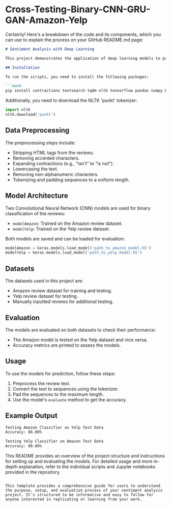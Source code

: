 
# Cross-Testing-Binary-CNN-GRU-GAN-Amazon-Yelp

Certainly! Here's a breakdown of the code and its components, which you can use to explain the process on your GitHub README.md page:

```markdown
# Sentiment Analysis with Deep Learning

This project demonstrates the application of deep learning models to perform sentiment analysis on review datasets from Amazon and Yelp.

## Installation

To run the scripts, you need to install the following packages:

```bash
pip install contractions textsearch tqdm nltk tensorflow pandas numpy beautifulsoup4
```

Additionally, you need to download the NLTK 'punkt' tokenizer:

```python
import nltk
nltk.download('punkt')
```

## Data Preprocessing

The preprocessing steps include:

- Stripping HTML tags from the reviews.
- Removing accented characters.
- Expanding contractions (e.g., "isn't" to "is not").
- Lowercasing the text.
- Removing non-alphanumeric characters.
- Tokenizing and padding sequences to a uniform length.

## Model Architecture

Two Convolutional Neural Network (CNN) models are used for binary classification of the reviews:

- `modelAmazon`: Trained on the Amazon review dataset.
- `modelYelp`: Trained on the Yelp review dataset.

Both models are saved and can be loaded for evaluation:

```python
modelAmazon = keras.models.load_model('path_to_amazon_model.h5')
modelYelp = keras.models.load_model('path_to_yelp_model.h5')
```

## Datasets

The datasets used in this project are:

- Amazon review dataset for training and testing.
- Yelp review dataset for testing.
- Manually inputted reviews for additional testing.

## Evaluation

The models are evaluated on both datasets to check their performance:

- The Amazon model is tested on the Yelp dataset and vice versa.
- Accuracy metrics are printed to assess the models.

## Usage

To use the models for prediction, follow these steps:

1. Preprocess the review text.
2. Convert the text to sequences using the tokenizer.
3. Pad the sequences to the maximum length.
4. Use the model's `evaluate` method to get the accuracy.

## Example Output

```bash
Testing Amazon Classifier on Yelp Test Data
Accuracy: 86.00%

Testing Yelp Classifier on Amazon Test Data
Accuracy: 90.00%
```

This README provides an overview of the project structure and instructions for setting up and evaluating the models. For detailed usage and more in-depth explanation, refer to the individual scripts and Jupyter notebooks provided in the repository.
```

This template provides a comprehensive guide for users to understand the purpose, setup, and evaluation process of your sentiment analysis project. It's structured to be informative and easy to follow for anyone interested in replicating or learning from your work.
